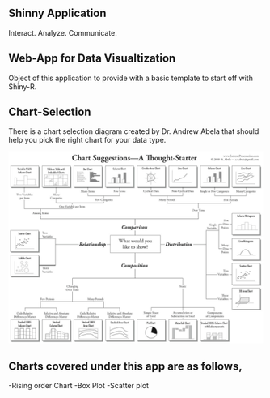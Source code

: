 ## Shinny Application 
Interact. Analyze. Communicate.

## Web-App for Data Visualtization
Object of this application to provide with a basic template to start off with Shiny-R.


## Chart-Selection
There is a chart selection diagram created by Dr. Andrew Abela that should help you pick the right chart for your data type. 

<p align="center">
  <img src="https://github.com/thiwankajayasiri/ShinyApp-1/blob/master/chart-selection-diagram.png" width="650" title="Chart-Selection">
</p>




## Charts covered under this app are as follows,

-Rising order Chart 
-Box Plot
-Scatter plot
